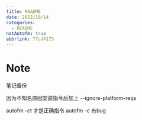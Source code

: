 ```yaml
---
title: README
date: 2022/10/14
categories:
  - README
notAutofm: true
abbrlink: 77cd4175
---
```



# Note
笔记备份


因为不知名原因安装指令后加上
--ignore-platform-reqs

autofm -ct 才是正确指令
autofm -c 有bug